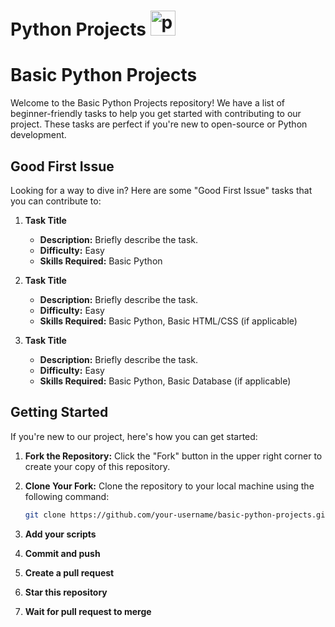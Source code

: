 # Python Projects <a href="https://emoji.gg/emoji/1887_python"><img src="https://cdn3.emoji.gg/emojis/1887_python.png" width="40px" height="40px" alt="python"></a>

# Basic Python Projects

Welcome to the Basic Python Projects repository! We have a list of beginner-friendly tasks to help you get started with contributing to our project. These tasks are perfect if you're new to open-source or Python development.

## Good First Issue

Looking for a way to dive in? Here are some "Good First Issue" tasks that you can contribute to:

1. **Task Title**
   - **Description:** Briefly describe the task.
   - **Difficulty:** Easy
   - **Skills Required:** Basic Python
   

2. **Task Title**
   - **Description:** Briefly describe the task.
   - **Difficulty:** Easy
   - **Skills Required:** Basic Python, Basic HTML/CSS (if applicable)
   

3. **Task Title**
   - **Description:** Briefly describe the task.
   - **Difficulty:** Easy
   - **Skills Required:** Basic Python, Basic Database (if applicable)
   

## Getting Started

If you're new to our project, here's how you can get started:

1. **Fork the Repository:** Click the "Fork" button in the upper right corner to create your copy of this repository.

2. **Clone Your Fork:** Clone the repository to your local machine using the following command:

   ```bash
   git clone https://github.com/your-username/basic-python-projects.git
3. **Add your scripts**

4. **Commit and push**

5. **Create a pull request**

6. **Star this repository**

7. **Wait for pull request to merge**
